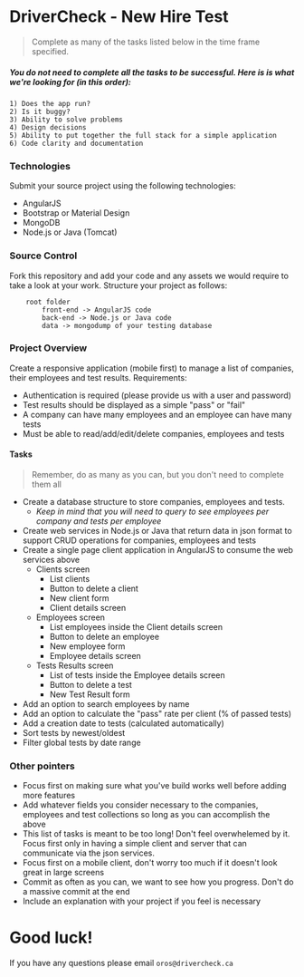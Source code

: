 # DriverCheck - New Hire Test

> Complete as many of the tasks listed below in the time frame specified. 
#####  You do not need to complete all the tasks to be successful. Here is is what we're looking for (in this order):

    1) Does the app run? 
    2) Is it buggy?
    3) Ability to solve problems
    4) Design decisions 
    5) Ability to put together the full stack for a simple application 
    6) Code clarity and documentation
 
### Technologies

Submit your source project using the following technologies:

 - AngularJS
 - Bootstrap or Material Design
 - MongoDB
 - Node.js or Java (Tomcat)

### Source Control

Fork this repository and add your code and any assets we would require to take a look at your work. Structure your project as follows:

```
    root folder
        front-end -> AngularJS code
        back-end -> Node.js or Java code
        data -> mongodump of your testing database
```

### Project Overview

Create a responsive application (mobile first) to manage a list of companies, their employees and test results. Requirements:

  - Authentication is required (please provide us with a user and password)
  - Test results should be displayed as a simple "pass" or "fail"
  - A company can have many employees and an employee can have many tests
  - Must be able to read/add/edit/delete companies, employees and tests

#### Tasks

> Remember, do as many as you can, but you don't need to complete them all

* Create a database structure to store companies, employees and tests. 
    * *Keep in mind that you will need to query to see employees per company and tests per employee*
* Create web services in Node.js or Java that return data in json format to support CRUD operations for companies, employees and tests
* Create a single page client application in AngularJS to consume the web services above
    * Clients screen
        * List clients
        * Button to delete a client
        * New client form
        * Client details screen
    *  Employees screen
        *  List employees inside the Client details screen
        *  Button to delete an employee
        *  New employee form
        *  Employee details screen
    * Tests Results screen
        * List of tests inside the Employee details screen
        * Button to delete a test
        * New Test Result form
*  Add an option to search employees by name
*  Add an option to calculate the "pass" rate per client (% of passed tests)
*  Add a creation date to tests (calculated automatically)
*  Sort tests by newest/oldest
*  Filter global tests by date range


### Other pointers

* Focus first on making sure what you've build works well before adding more features
* Add whatever fields you consider necessary to the companies, employees and test collections so long as you can accomplish the above
* This list of tasks is meant to be too long! Don't feel overwhelemed by it. Focus first only in having a simple client and server that can communicate via the json services.
* Focus first on a mobile client, don't worry too much if it doesn't look great in large screens
* Commit as often as you can, we want to see how you progress. Don't do a massive commit at the end
* Include an explanation with your project if you feel is necessary

# Good luck!

If you have any questions please email `oros@drivercheck.ca`





